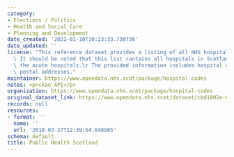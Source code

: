 ```yaml
---
category:
- Elections / Politics
- Health and Social Care
- Planning and Development
date_created: '2022-01-10T10:23:33.730736'
date_updated: ''
license: "This reference dataset provides a listing of all NHS hospitals across Scotland.\
  \ It should be noted that this list contains all hospitals in Scotland, not only\
  \ the acute hospitals.\r The provided information includes hospital codes and full\
  \ postal addresses."
maintainer: https://www.opendata.nhs.scot/package/hospital-codes
notes: <p>ckan API</p>
organization: https://www.opendata.nhs.scot/package/hospital-codes
original_dataset_link: https://www.opendata.nhs.scot/dataset/cbd1802e-0e04-4282-88eb-d7bdcfb120f0/resource/c698f450-eeed-41a0-88f7-c1e40a568acc/download/current-hospital_flagged20211216.csv
records: null
resources:
- format: ''
  name: ''
  url: '2018-03-27T12:39:54.648905'
schema: default
title: Public Health Scotland
---
```

